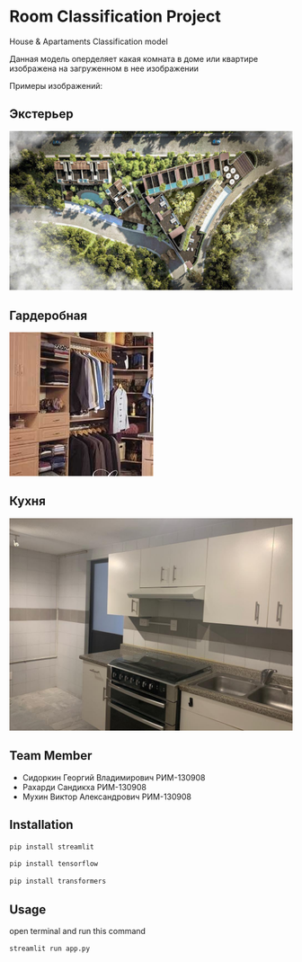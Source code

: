 # Room Classification Project

House & Apartaments Classification model

Данная модель оперделяет какая комната в доме или квартире изображена на загруженном в нее изображении

Примеры изображений:

## Экстерьер
![](/Exterior.jpeg)

## Гардеробная

![](/closets.jpg)

## Кухня

![](/kitchen.jpeg)

## Team Member
- Сидоркин Георгий Владимирович РИМ-130908
- Рахарди Сандикха РИМ-130908
- Мухин Виктор Александрович РИМ-130908

## Installation
```bash
pip install streamlit
```
```bash
pip install tensorflow
```
```bash
pip install transformers
```

## Usage
open terminal and run this command

```bash
streamlit run app.py
```
